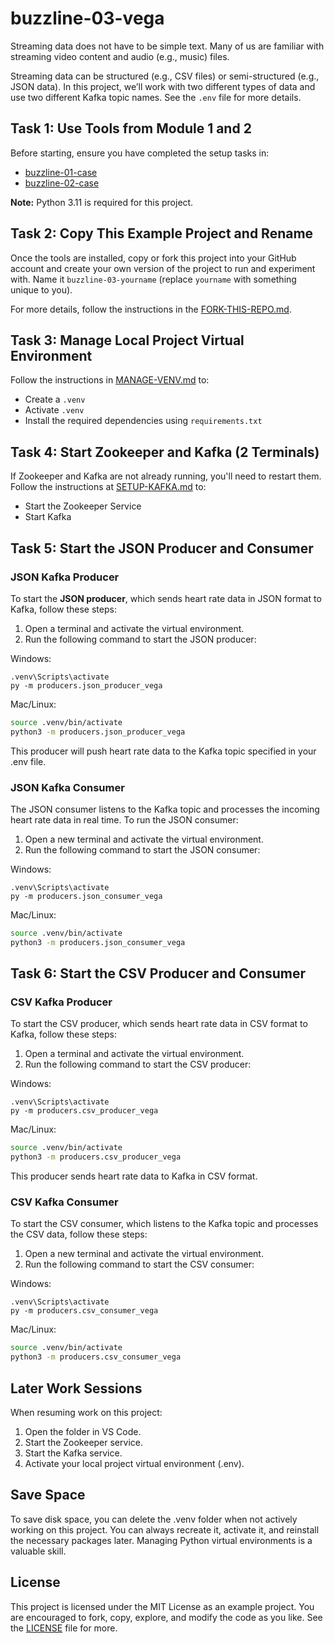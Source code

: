 # buzzline-03-vega

Streaming data does not have to be simple text. Many of us are familiar with streaming video content and audio (e.g., music) files.

Streaming data can be structured (e.g., CSV files) or semi-structured (e.g., JSON data). In this project, we’ll work with two different types of data and use two different Kafka topic names. See the `.env` file for more details.

## Task 1: Use Tools from Module 1 and 2
Before starting, ensure you have completed the setup tasks in:
- [buzzline-01-case](https://github.com/denisecase/buzzline-01-case)
- [buzzline-02-case](https://github.com/denisecase/buzzline-02-case)

**Note:** Python 3.11 is required for this project.

## Task 2: Copy This Example Project and Rename
Once the tools are installed, copy or fork this project into your GitHub account and create your own version of the project to run and experiment with. Name it `buzzline-03-yourname` (replace `yourname` with something unique to you).

For more details, follow the instructions in the [FORK-THIS-REPO.md](FORK-THIS-REPO.md).

## Task 3: Manage Local Project Virtual Environment
Follow the instructions in [MANAGE-VENV.md](MANAGE-VENV.md) to:
- Create a `.venv`
- Activate `.venv`
- Install the required dependencies using `requirements.txt`

## Task 4: Start Zookeeper and Kafka (2 Terminals)
If Zookeeper and Kafka are not already running, you'll need to restart them. Follow the instructions at [SETUP-KAFKA.md](SETUP-KAFKA.md) to:
- Start the Zookeeper Service
- Start Kafka

## Task 5: Start the JSON Producer and Consumer

### JSON Kafka Producer

To start the **JSON producer**, which sends heart rate data in JSON format to Kafka, follow these steps:

1. Open a terminal and activate the virtual environment.
2. Run the following command to start the JSON producer:

Windows:

```shell
.venv\Scripts\activate
py -m producers.json_producer_vega
```

Mac/Linux:
```zsh
source .venv/bin/activate
python3 -m producers.json_producer_vega
```
This producer will push heart rate data to the Kafka topic specified in your .env file.

### JSON Kafka Consumer
The JSON consumer listens to the Kafka topic and processes the incoming heart rate data in real time. To run the JSON consumer:

1. Open a new terminal and activate the virtual environment.
2. Run the following command to start the JSON consumer:

Windows:

```shell
.venv\Scripts\activate
py -m producers.json_consumer_vega
```

Mac/Linux:
```zsh
source .venv/bin/activate
python3 -m producers.json_consumer_vega
```

## Task 6: Start the CSV Producer and Consumer

### CSV Kafka Producer
To start the CSV producer, which sends heart rate data in CSV format to Kafka, follow these steps:

1. Open a terminal and activate the virtual environment.
2. Run the following command to start the CSV producer:

Windows:

```shell
.venv\Scripts\activate
py -m producers.csv_producer_vega
```

Mac/Linux:
```zsh
source .venv/bin/activate
python3 -m producers.csv_producer_vega
```
This producer sends heart rate data to Kafka in CSV format.

### CSV Kafka Consumer
To start the CSV consumer, which listens to the Kafka topic and processes the CSV data, follow these steps:

1. Open a new terminal and activate the virtual environment.
2. Run the following command to start the CSV consumer:

Windows:

```shell
.venv\Scripts\activate
py -m producers.csv_consumer_vega
```

Mac/Linux:
```zsh
source .venv/bin/activate
python3 -m producers.csv_consumer_vega
```

## Later Work Sessions
When resuming work on this project:
1. Open the folder in VS Code. 
2. Start the Zookeeper service.
3. Start the Kafka service.
4. Activate your local project virtual environment (.env).

## Save Space
To save disk space, you can delete the .venv folder when not actively working on this project.
You can always recreate it, activate it, and reinstall the necessary packages later. 
Managing Python virtual environments is a valuable skill. 

## License
This project is licensed under the MIT License as an example project. 
You are encouraged to fork, copy, explore, and modify the code as you like. 
See the [LICENSE](LICENSE.txt) file for more.